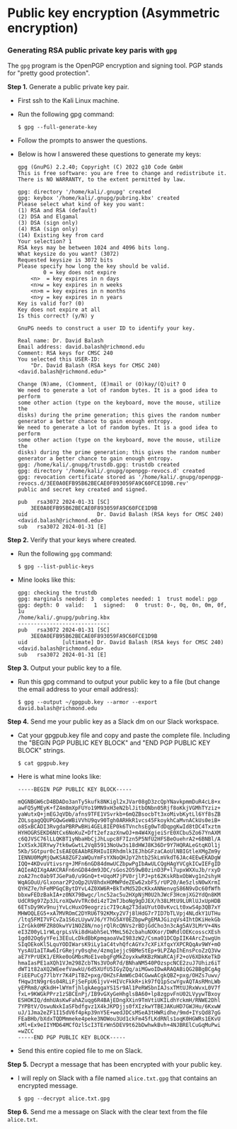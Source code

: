 # Public key encryption (Asymmetric encryption)


### Generating RSA public private key paris with `gpg`

The `gpg` program is the OpenPGP encryption and signing tool. PGP stands for "pretty good protection". 

__Step 1.__ Generate a public private key pair.

* First ssh to the Kali Linux machine. 

* Run the following gpg command:
    ```
    $ gpg --full-generate-key
    ```

* Follow the prompts to answer the questions. 

* Below is how I answered these questions to generate my keys:

    ```
    gpg (GnuPG) 2.2.40; Copyright (C) 2022 g10 Code GmbH
    This is free software: you are free to change and redistribute it.
    There is NO WARRANTY, to the extent permitted by law.

    gpg: directory '/home/kali/.gnupg' created
    gpg: keybox '/home/kali/.gnupg/pubring.kbx' created
    Please select what kind of key you want:
    (1) RSA and RSA (default)
    (2) DSA and Elgamal
    (3) DSA (sign only)
    (4) RSA (sign only)
    (14) Existing key from card
    Your selection? 1
    RSA keys may be between 1024 and 4096 bits long.
    What keysize do you want? (3072)
    Requested keysize is 3072 bits
    Please specify how long the key should be valid.
            0 = key does not expire
        <n>  = key expires in n days
        <n>w = key expires in n weeks
        <n>m = key expires in n months
        <n>y = key expires in n years
    Key is valid for? (0)
    Key does not expire at all
    Is this correct? (y/N) y

    GnuPG needs to construct a user ID to identify your key.

    Real name: Dr. David Balash
    Email address: david.balash@richmond.edu
    Comment: RSA keys for CMSC 240
    You selected this USER-ID:
        "Dr. David Balash (RSA keys for CMSC 240) <david.balash@richmond.edu>"

    Change (N)ame, (C)omment, (E)mail or (O)kay/(Q)uit? O
    We need to generate a lot of random bytes. It is a good idea to perform
    some other action (type on the keyboard, move the mouse, utilize the
    disks) during the prime generation; this gives the random number
    generator a better chance to gain enough entropy.
    We need to generate a lot of random bytes. It is a good idea to perform
    some other action (type on the keyboard, move the mouse, utilize the
    disks) during the prime generation; this gives the random number
    generator a better chance to gain enough entropy.
    gpg: /home/kali/.gnupg/trustdb.gpg: trustdb created
    gpg: directory '/home/kali/.gnupg/openpgp-revocs.d' created
    gpg: revocation certificate stored as '/home/kali/.gnupg/openpgp-revocs.d/3EE0A0EFB95B62BECAE0F893059FA9C60FCE1D9B.rev'
    public and secret key created and signed.

    pub   rsa3072 2024-01-31 [SC]
        3EE0A0EFB95B62BECAE0F893059FA9C60FCE1D9B
    uid                      Dr. David Balash (RSA keys for CMSC 240) <david.balash@richmond.edu>
    sub   rsa3072 2024-01-31 [E]
    ```

__Step 2.__ Verify that your keys where created.

* Run the following `gpg` command:
    ```
    $ gpg --list-public-keys
    ```
* Mine looks like this:
    ```
    gpg: checking the trustdb
    gpg: marginals needed: 3  completes needed: 1  trust model: pgp
    gpg: depth: 0  valid:   1  signed:   0  trust: 0-, 0q, 0n, 0m, 0f, 1u
    /home/kali/.gnupg/pubring.kbx
    -----------------------------
    pub   rsa3072 2024-01-31 [SC]
        3EE0A0EFB95B62BECAE0F893059FA9C60FCE1D9B
    uid           [ultimate] Dr. David Balash (RSA keys for CMSC 240) <david.balash@richmond.edu>
    sub   rsa3072 2024-01-31 [E]
    ```

__Step 3.__ Output your public key to a file.

* Run this gpg command to output your public key to a file (but change the email address to your email address):
    ```
    $ gpg --output ~/gpgpub.key --armor --export david.balash@richmond.edu
    ```

__Step 4.__ Send me your public key as a Slack dm on our Slack workspace.

* Cat your gpgpub.key file and copy and paste the complete file. Including the "BEGIN PGP PUBLIC KEY BLOCK" and "END PGP PUBLIC KEY BLOCK" strings. 
    ```
    $ cat gpgpub.key
    ```
* Here is what mine looks like:
    ```
    -----BEGIN PGP PUBLIC KEY BLOCK-----

    mQGNBGW6cD4BDADo3anTy5kufk8NKigl2xJVar08gD3zcQpYNavkpmmDuR4cL8+x
    awFQ5yMEyK+fZ4m8mXpFUYo19MN9xH3eN2blJitbONbn05Rjf8oKkjVGMhTYziz+
    yaWutxQ+jmEGJqVDb/afns9TFE1VSvrkb+6mQZBsocbTt3xoMivbKytLl6Yf8sZB
    ZOLsgagQQUPGQwGeWBiVVhU9qv90Tgh0ARHkR1vcs45FkoykhCaMvnACkUs0eiB+
    o8SxBCADI3RvgdaPBRPwBHi4GEL8IEP0k6TVnchsEg0wTdDqpgKwId8tDC4Txztm
    HYHOGRSEKD6NtCx6NoKuZ+Dft2efzazXnwOJ+m4W4XgjeiSrE0XCbu5Zo67YnAXM
    c6QJVSC76lLLQKBT1yNbaHbCjJhLupc8F7Izn5P5NfU2HFSBeOuehrA2+6BNBl/A
    IxXSxkJERYwy7tk6wGwtL2Vq85913NoUw3s18dHWJ8K36Dr9Y7HQRALeGtqKOl1j
    5Kb/SGtpur0cIsEAEQEAAbRERHIuIERhdmlkIEJhbGFzaCAoUlNBIGtleXMgZm9y
    IENNU0MgMjQwKSA8ZGF2aWQuYmFsYXNoQHJpY2htb25kLmVkdT6JAc4EEwEKADgW
    IQQ+4KDvuVtivsrg+JMFn6nGD84dmwUCZbpwPgIbAwULCQgHAgYVCgkICwIEFgID
    AQIeAQIXgAAKCRAFn6nGD84dm9JDC/sGos2O59wB0zinD3P+l7upxWXXuJb/rxyD
    zoA27nc0ab9TJGePa0/u9GnQ+t+UqoM7jPV0rjlPJ+pt62KskRbxObWvg1n2shyH
    WqAGOuU/Glxonar2P2oQp2UV8hdxHOMWPdeZEw62xbF5/rUP20/Ae5zlsN0wXrmI
    QYHZ7e/hFeMPGqCBytDYvL4Z0XW6R+BkTxMd52DcKkxANNenvgS86N9vDc60fWfh
    bbxwFEDzBakIA+z0NX79Bwgc/lnc52ac5u2HXpNjM0U2hJWcF3HcmjXG2YdQn8KM
    UdCR9g97Zp3JLroXQwVvTRc0di4zT2mTJboNg9gDJEX/h38LMtU9LURlUJxUpHDB
    6ETsDy9Kv9nujYvLcHuxO9eogrzic7I9cAq2T3daUYutO8vKvcLt0xwS4p3QB7xY
    MHWOQLEG5+xA7MVROmC2DYRU6T92KMxy2V7j8lHdG7r7ID7bTLVpj4NLdkY1UTHu
    /ltq5FMI7VFCvZa1S6zLUywVJ6/Y7hG5AY0EZbpwPgEMAJGizqVs4IhtDKiHekGb
    iZrGkk0MFZR8OkwYV1NOZ8N/nojrQlRcQNVs2rBDjGdCho3n3cAg5AV3LMrV+4Ns
    eI3Z00yL1rWLqrpLsVki8dHabhSeLYMmL562cbahuNXKor/DWRdlOEKcosscXEsh
    1gd02Oq6yYFei3EEuLcDkdBbKpmqaoaVwI983zW2/Csma01DCQpIIK4ArcZswgUn
    SIqOEkoKl5LquYODIWarsK9iLy1aC4tvhQfcAGYx7cXFiXfqxYXPCRQqAv9WY+mO
    YysAU1aITAw6IrGRejry0sqhe/4zmq1ejjc9BMeStEp+9LPZApIhEnsPcoZzQ3Vw
    aE7YPrUEK1/ERke0oGMbsMoE1vebgFgMkZoyxkwRKBzRWaRCAjF2+oV6XDkKeTkD
    hmaIasPE1aXQh1VJm298ZcbTNs3VOoR7d/BNhaNM540POzspcNCE2zuJ7Uhiz6iT
    dWT1t82aXQ2WEeefVawkU/6d5XUfU5IGyZQq/aiMGwoIDwARAQABiQG2BBgBCgAg
    FiEEPuCg77lbYr7K4PiTBZ+pxg/OHZsFAmW6cD4CGwwACgkQBZ+pxg/OHZs7uwv/
    fHqw3tN9gr6s04RLiFjSeFpU61jvV+HIVcFkkR+ik97fQ1pScwYgvAQTAsRMnLWb
    yEPRm8/qKkdH+lWYmfjhlgkAeggaYS1Sr9Al1PeRWSbnIAJsxTMtUJRxWvxL0V7f
    fxL+9KWGkPPrz1zSBCEnPj/IB9vGXyGeHhglsBA60+lp8zgpvFnU02LVyywTBxoy
    ESHOKIQ/dmhUAsKwFahAZuqg6R4BAjEDngXXin9TmVtiUKILdhYckmH/RNWE2Dhl
    7YPBtV/OswuNxkIaSFbdfgvz1X4kJKPDjjs0fXIzkwYTBEJAKuHD7GWJHu/6KxwW
    uJ/1Jma2eZF1I15dV6f4pkp39nY5E+wedJDCsMSeA3tHWRidhe/9md+IYsQd87gG
    FEaBHb/bXdxTQDMmmeke4peke3NOWou3Ud1ckFm45fLKdRNls1oqK0HGWRs1EKvU
    xMl+Ex9eIIYMD64MCfOzlScI3TErWn5DEV9t62bDwhwkBvh+4NJBRElCuGqMuPwi
    =wZCC
    -----END PGP PUBLIC KEY BLOCK-----
    ```
* Send this entire copied file to me on Slack.

__Step 5.__ Decrypt a message that has been encrypted with your public key.
* I will reply on Slack with a file named `alice.txt.gpg` that contains an encrypted message. 
    ```
    $ gpg --decrypt alice.txt.gpg
    ```

__Step 6.__ Send me a message on Slack with the clear text from the file `alice.txt`.




